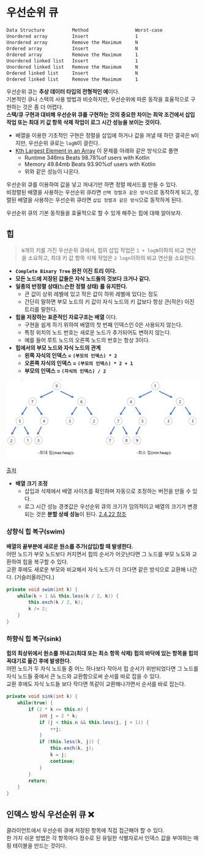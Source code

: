 # 우선순위 큐

```
Data Structure          Method                 Worst-case
Unordered array         Insert                 1
Unordered array         Remove the Maximum     N
Ordered array           Insert                 N
Ordered array           Remove the Maximum     1 
Unordered linked list   Insert                 1
Unordered linked list   Remove the Maximum     N 
Ordered linked list     Insert                 N
Ordered linked list     Remove the Maximum     1 
```

우선순위 큐는 **추상 데이터 타입의 전형적인 예**이다.  
기본적인 큐나 스택의 사용 방법과 비슷하지만, 우선순위에 따른 동작을 효율적으로 구현하는 것은 좀 더 어렵다.  
**스택/큐 구현과 대비해 우선순위 큐를 구현하는 것의 중요한 차이는 최악 조건에서 삽입 작업 또는 최대 키 값 항목 삭제 작업이 로그 시간 성능을 보이는 것이다.**  
- 배열을 이용한 기초적인 구현은 정렬을 삽입에 하거나 값을 꺼낼 때 하던 결국은 `N`이지만, 우선순위 큐로는 `logN`이 걸린다.
- [Kth Largest Element in an Array](https://leetcode.com/problems/kth-largest-element-in-an-array/) 이 문제를 아래와 같은 방식으로 풀면
  - Runtime 346ms Beats 98.78%of users with Kotlin
  - Memory 49.84mb Beats 93.90%of users with Kotlin
  - 위와 같은 성능이 나온다.
  
우선순위 큐를 이용하여 값을 넣고 꺼내기만 하면 정렬 메서드를 만들 수 있다.  
비정렬된 배열을 사용하는 우선순위 큐라면 `선택 정렬과 같은 방식`으로 동작하게 되고, 정렬된 배열을 사용하는 우선순위 큐라면 `삽입 정렬과 같은 방식`으로 동작하게 된다.  
  
우선순위 큐의 기본 동작들을 효율적으로 할 수 있게 해주는 힙에 대해 알아보자.  

## **힙**

> `N`개의 키를 가진 우선순위 큐에서, 힙의 삽입 작업은 `1 + logN`이하의 비교 연산을 소요하고, 최대 키 값 항목 삭제 작업은 `2 logn`이하의 비교 연산을 소요한다.

- **`Complete Binary Tree` 완전 이진 트리 이다.**
- **모든 노드에 저장된 값들은 자식 노드들의 것보다 크거나 같다.**
- **일종의 반정렬 상태(느슨한 정렬 상태) 를 유지한다.**
  - 큰 값이 상위 레벨에 있고 작은 값이 하위 레벨에 있다는 정도
  - 간단히 말하면 부모 노드의 키 값이 자식 노드의 키 값보다 항상 큰(작은) 이진 트리를 말한다.
- **힙을 저장하는 표준적인 자료구조는 배열** 이다.
  - 구현을 쉽게 하기 위하여 배열의 첫 번째 인덱스인 0은 사용되지 않는다.
  - 특정 위치의 노드 번호는 새로운 노드가 추가되어도 변하지 않는다.
  - 예를 들어 루트 노드의 오른쪽 노드의 번호는 항상 3이다.
- **힙에서의 부모 노드와 자식 노드의 관계**
  - **왼쪽 자식의 인덱스 = `(부모의 인덱스) * 2`**
  - **오른쪽 자식의 인덱스 = `(부모의 인덱스) * 2 + 1`**
  - **부모의 인덱스 = `(자식의 인덱스) / 2`**

![](imgs/heap.png)

[출처](https://gmlwjd9405.github.io/2018/05/10/data-structure-heap.html)

- **배열 크기 조정**
  - 삽입과 삭제에서 배열 사이즈를 확인하며 자동으로 조정하는 버전을 만들 수 있다.
  - 로그 시간 성능 경곗값은 우선순위 큐의 크기가 임의적이고 배열의 크기가 변경되는 것은 **분할 상쇄 성능**이 된다. [2.4.22 참조](https://github.com/reneargento/algorithms-sedgewick-wayne/blob/master/src/chapter2/section4/Exercise22_ArrayResizing.java)

### **상향식 힙 복구(swim)**

**배열의 끝부분에 새로운 원소를 추가(삽입)할 때 발생한다.**  
어떤 노드가 부모 노드보다 커지면서 힙의 순서가 어긋난다면 그 노드를 부모 노도와 교환하여 힙을 복구할 수 있다.  
교환 후에도 새로운 부모와 비교해서 자식 노드가 더 크다면 같은 방식으로 교환해 나간다. (거슬러올라간다.)  

```java
private void swim(int k) {
    while(k > 1 && this.less(k / 2, k)) {
        this.exch(k / 2, k);
        k /= 2;
    }
}
```

### **하향식 힙 복구(sink)**

**힙의 최상위에서 원소를 꺼내고(최대 또는 최소 항목 삭제) 힙의 바닥에 있는 항목을 힙의 꼭대기로 옮긴 후에 발생한다.**   
어떤 노드가 두 자식 노드들 중 어느 하나보다 작아서 힙 순서가 위반되었다면 그 노드를 자식 노드들 중에서 큰 노드와 교환함으로써 순서를 바로 잡을 수 있다.  
교환 후에도 자식 노드들 보다 작다면 똑같이 교환해나가면서 순서를 바로 잡는다.  

```java
private void sink(int k) {
    while(true) {
        if (2 * k <= this.n) {
            int j = 2 * k;
            if (j < this.n && this.less(j, j + 1)) {
                ++j;
            }
            if (this.less(k, j)) {
                this.exch(k, j);
                k = j;
                continue;
            }
        }
        return;
    }
}
```


## **인덱스 방식 우선순위 큐** ❌

클라이언트에서 우선순위 큐에 저장된 항목에 직접 접근해야 할 수 있다.  
한 가지 쉬운 방법은 각 항목마다 정수로 된 유일한 식별자로서 인덱스 값을 부여하는 매핑 테이블을 만드는 것이다.  